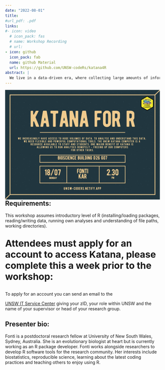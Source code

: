 ```yaml
---
date: "2022-08-01"
title: 
#url_pdf: .pdf
links:
#- icon: video
  # icon_pack: fas
  # name: Workshop Recording 
  # url: 
- icon: github
  icon_pack: fab
  name: github Material
  url: https://github.com/UNSW-codeRs/katana4R
abstract: |
  We live in a data-driven era, where collecting large amounts of information is becoming increasingly more accessible. There is now an unprecedented demand for more flexible and powerful computational tools in order to understand our data. The UNSW Katana computer cluster fulfils this criteria by providing student and staff computational resources to aid their research. One major benefit of Katana is the ability for users to run their computationally heavy analyses remotely - this frees up their own computer for other tasks. While Katana has been described as 'easy to access', the initial learning curve can be daunting. In this workshop, I will guide attendees on how to getting started with Katana and how to run analyses on it. I will focus on the application of Katana in the context of 'R' analyses, however there over 100 different software available for users to explore. I hope attendees can walk away from this workshop feeling more confident and equipped to use this untapped resource.
---
```

<img src="katana_workshop.png" width=1450 style = "margin-left: 0px; margin-right: 0px; float:right;">


## Requirements:
This workshop assumes introductory level of R (installing/loading packages, reading/writing data, running own analyses and understanding of file paths, working directories). 

<p style="font-weight: bold; font-size:30px"> Attendees must apply for an account to access Katana, please complete this a week prior to the workshop: </p> To apply for an account you can send an email to the <p><a href="mailto:ITServiceCentre@unsw.edu.au">UNSW IT Service Center</a> giving your zID, your role within UNSW and the name of your supervisor or head of your research group.



## Presenter bio:

Fonti is a postdoctoral research fellow at University of New South Wales, Sydney, Australia. She is an evolutionary biologist at heart but is currently working as an R package developer. Fonti works alongside researchers to develop R software tools for the research community. Her interests include biostatistics, reproducible science, learning about the latest coding practices and teaching others to enjoy using R. 

